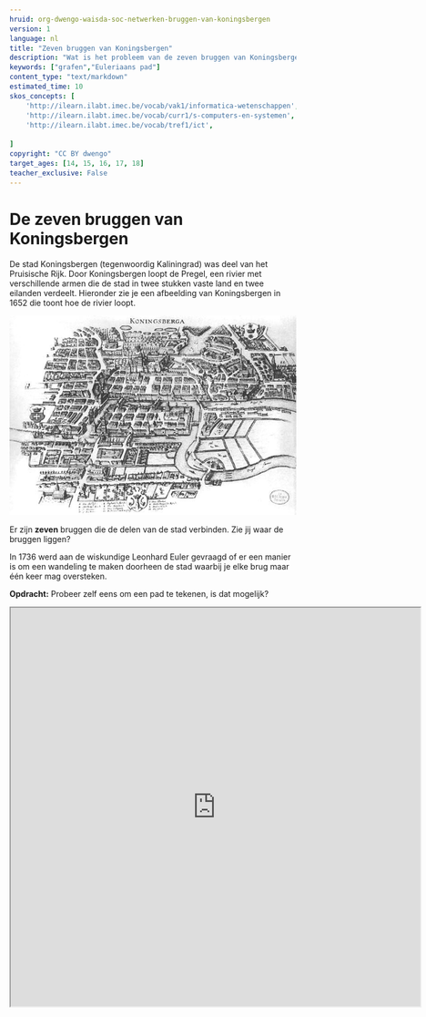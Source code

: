 ```yaml
---
hruid: org-dwengo-waisda-soc-netwerken-bruggen-van-koningsbergen
version: 1
language: nl
title: "Zeven bruggen van Koningsbergen"
description: "Wat is het probleem van de zeven bruggen van Koningsbergen en wat heeft het met grafen te maken?"
keywords: ["grafen","Euleriaans pad"]
content_type: "text/markdown"
estimated_time: 10
skos_concepts: [
    'http://ilearn.ilabt.imec.be/vocab/vak1/informatica-wetenschappen', 
    'http://ilearn.ilabt.imec.be/vocab/curr1/s-computers-en-systemen',
    'http://ilearn.ilabt.imec.be/vocab/tref1/ict',

]
copyright: "CC BY dwengo"
target_ages: [14, 15, 16, 17, 18]
teacher_exclusive: False
---
```


# De zeven bruggen van Koningsbergen

De stad Koningsbergen (tegenwoordig Kaliningrad) was deel van het Pruisische Rijk. Door Koningsbergen loopt de Pregel, een rivier met verschillende armen die de stad in twee stukken vaste land en twee eilanden verdeelt. Hieronder zie je een afbeelding van Koningsbergen in 1652 die toont hoe de rivier loopt.

![](img/koningsbergen_in_1652.jpg)

Er zijn **zeven** bruggen die de delen van de stad verbinden. Zie jij waar de bruggen liggen?

In 1736 werd aan de wiskundige Leonhard Euler gevraagd of er een manier is om een wandeling te maken doorheen de stad waarbij je elke brug maar één keer mag oversteken. 

**Opdracht:** Probeer zelf eens om een pad te tekenen, is dat mogelijk? 

<iframe src="https://dwengo.org/koningsbergen" title="koningsbergen probleem" width="720px" height="700px"></iframe>


